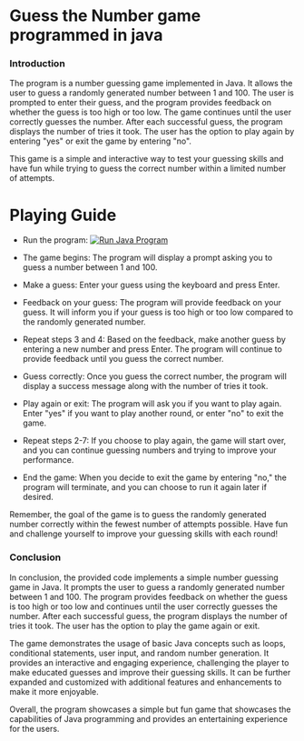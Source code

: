 # Guess the Number game programmed in java 

### Introduction
The program is a number guessing game implemented in Java. It allows the user to guess a randomly generated number between 1 and 100. The user is prompted to enter their guess, and the program provides feedback on whether the guess is too high or too low. The game continues until the user correctly guesses the number. After each successful guess, the program displays the number of tries it took. The user has the option to play again by entering "yes" or exit the game by entering "no".

This game is a simple and interactive way to test your guessing skills and have fun while trying to guess the correct number within a limited number of attempts.

# Playing Guide
* Run the program: [![Run Java Program](https://github.com/SrikanthVMGit/GuesstheNumber/actions/workflows/run-java-program.yml)](https://github.com/SrikanthVMGit/GuesstheNumber/actions/workflows/run-java-program.yml)


* The game begins: The program will display a prompt asking you to guess a number between 1 and 100.

* Make a guess: Enter your guess using the keyboard and press Enter.

* Feedback on your guess: The program will provide feedback on your guess. It will inform you if your guess is too high or too low compared to the randomly generated number.

* Repeat steps 3 and 4: Based on the feedback, make another guess by entering a new number and press Enter. The program will continue to provide feedback until you guess the correct number.

* Guess correctly: Once you guess the correct number, the program will display a success message along with the number of tries it took.

* Play again or exit: The program will ask you if you want to play again. Enter "yes" if you want to play another round, or enter "no" to exit the game.

* Repeat steps 2-7: If you choose to play again, the game will start over, and you can continue guessing numbers and trying to improve your performance.

* End the game: When you decide to exit the game by entering "no," the program will terminate, and you can choose to run it again later if desired.

Remember, the goal of the game is to guess the randomly generated number correctly within the fewest number of attempts possible. Have fun and challenge yourself to improve your guessing skills with each round!


### Conclusion
In conclusion, the provided code implements a simple number guessing game in Java. It prompts the user to guess a randomly generated number between 1 and 100. The program provides feedback on whether the guess is too high or too low and continues until the user correctly guesses the number. After each successful guess, the program displays the number of tries it took. The user has the option to play the game again or exit.

The game demonstrates the usage of basic Java concepts such as loops, conditional statements, user input, and random number generation. It provides an interactive and engaging experience, challenging the player to make educated guesses and improve their guessing skills. It can be further expanded and customized with additional features and enhancements to make it more enjoyable.

Overall, the program showcases a simple but fun game that showcases the capabilities of Java programming and provides an entertaining experience for the users.


